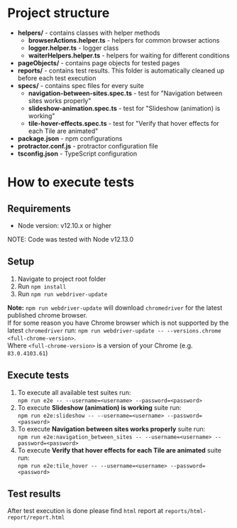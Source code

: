 # Project structure
 - **helpers/** - contains classes with helper methods
   - **browserActions.helper.ts** - helpers for common browser actions
   - **logger.helper.ts** - logger class
   - **waiterHelpers.helper.ts** - helpers for waiting for different conditions
- **pageObjects/** - contains page objects for tested pages
- **reports/** - contains test results. This folder is automatically cleaned up before each test execution
- **specs/** - contains spec files for every suite
   - **navigation-between-sites.spec.ts** - test for "Navigation between sites works properly"
   - **slideshow-animation.spec.ts** - test for "Slideshow (animation) is working"
   - **tile-hover-effects.spec.ts** - test for "Verify that hover effects for each Tile are animated"
- **package.json** - npm configurations
- **protractor.conf.js** - protractor configuration file
- **tsconfig.json** - TypeScript configuration

# How to execute tests
## Requirements
- Node version: v12.10.x or higher 

NOTE: Code was tested with Node v12.13.0

## Setup
1. Navigate to project root folder
1. Run `npm install`
1. Run `npm run webdriver-update`

**Note:** `npm run webdriver-update` will download `chromedriver` for the latest published chrome browser.  
If for some reason you have Chrome browser which is not supported by the latest `chromedriver` run:
`npm run webdriver-update -- --versions.chrome <full-chrome-version>`.   
Where `<full-chrome-version>` is a version of your Chrome (e.g. `83.0.4103.61`)  


## Execute tests
1. To execute all available test suites run:  
`npm run e2e -- --username=<username> --password=<password>`
1. To execute **Slideshow (animation) is working** suite run:  
`npm run e2e:slideshow -- --username=<username> --password=<password>`  
1. To execute **Navigation between sites works properly** suite run:  
`npm run e2e:navigation_between_sites -- --username=<username> --password=<password>`
1. To execute **Verify that hover effects for each Tile are animated** suite run:   
`npm run e2e:tile_hover -- --username=<username> --password=<password>`

## Test results
After test execution is done please find `html` report at `reports/html-report/report.html`
